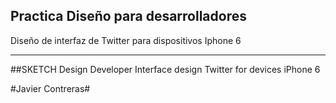 ## Practica Diseño para desarrolladores

Diseño de interfaz de Twitter para dispositivos Iphone 6

---------------------------------------------------------

##SKETCH Design Developer
Interface design Twitter for devices iPhone 6



#Javier Contreras#
